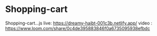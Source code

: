 # Shopping-cart
Shopping-cart...js
live: https://dreamy-haibt-001c3b.netlify.app/
video : https://www.loom.com/share/0c4de395883846f0a6735095938efbdc
